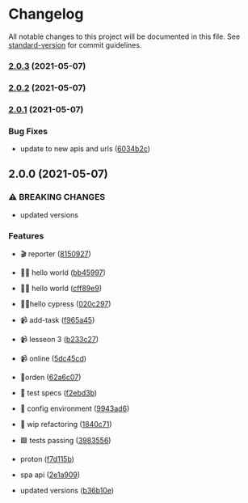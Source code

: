 # Changelog

All notable changes to this project will be documented in this file. See [standard-version](https://github.com/conventional-changelog/standard-version) for commit guidelines.

### [2.0.3](https://github.com/LabsAdemy/WebTesting_e2e-functional_cypress_Labs/compare/v2.0.2...v2.0.3) (2021-05-07)

### [2.0.2](https://github.com/LabsAdemy/WebTesting_e2e-functional_cypress_Labs/compare/v2.0.1...v2.0.2) (2021-05-07)

### [2.0.1](https://github.com/LabsAdemy/WebTesting_e2e-functional_cypress_Labs/compare/v2.0.0...v2.0.1) (2021-05-07)


### Bug Fixes

* update to new apis and urls ([6034b2c](https://github.com/LabsAdemy/WebTesting_e2e-functional_cypress_Labs/commit/6034b2c335235aaad2ac9bf4e3477a07e7264471))

## 2.0.0 (2021-05-07)


### ⚠ BREAKING CHANGES

* updated versions

### Features

* 🎬 reporter ([8150927](https://github.com/LabsAdemy/WebTesting_e2e-functional_cypress_Labs/commit/8150927b916b5cdc7dc0b9cc1f72be9859f341ee))
* 👶🏼 hello world ([bb45997](https://github.com/LabsAdemy/WebTesting_e2e-functional_cypress_Labs/commit/bb45997bf95ea19582e4bd2873d2215f024ff4e4))
* 👶🏼 hello world ([cff89e9](https://github.com/LabsAdemy/WebTesting_e2e-functional_cypress_Labs/commit/cff89e95f0d55bb95c009d3daf5f4fc751c919d9))
* 👶🏼hello cypress ([020c297](https://github.com/LabsAdemy/WebTesting_e2e-functional_cypress_Labs/commit/020c2979b9c328a22d9ebfd55b47452859b27a57))
* 📹 add-task ([f965a45](https://github.com/LabsAdemy/WebTesting_e2e-functional_cypress_Labs/commit/f965a45391ac734d42d4eb3256c695c0d66219fe))
* 📹 lesseon 3 ([b233c27](https://github.com/LabsAdemy/WebTesting_e2e-functional_cypress_Labs/commit/b233c278a3d1dcf9adbc358e81a7fcb177486cc7))
* 📹 online ([5dc45cd](https://github.com/LabsAdemy/WebTesting_e2e-functional_cypress_Labs/commit/5dc45cdac9a38c3bf608ba56acecdde6d098b5c6))
* 🔢orden ([62a6c07](https://github.com/LabsAdemy/WebTesting_e2e-functional_cypress_Labs/commit/62a6c07715ae399d27fdc92066d5d6508bad5ca4))
* 🔬 test specs ([f2ebd3b](https://github.com/LabsAdemy/WebTesting_e2e-functional_cypress_Labs/commit/f2ebd3be5ccd915f7738decfb9ed3a6c775e4b84))
* 🚧 config environment ([9943ad6](https://github.com/LabsAdemy/WebTesting_e2e-functional_cypress_Labs/commit/9943ad642952ba26a7578c596de3f292903b6678))
* 🚧 wip refactoring ([1840c71](https://github.com/LabsAdemy/WebTesting_e2e-functional_cypress_Labs/commit/1840c71ab2e2f7c9b60f5ae216425a9462d591d9))
* 🟩 tests passing ([3983556](https://github.com/LabsAdemy/WebTesting_e2e-functional_cypress_Labs/commit/3983556ba2593422a94bb0bde72a6034a5ac6b53))
* proton ([f7d115b](https://github.com/LabsAdemy/WebTesting_e2e-functional_cypress_Labs/commit/f7d115b376d6f18dd5d31ce3c242a531d666f7d1))
* spa api ([2e1a909](https://github.com/LabsAdemy/WebTesting_e2e-functional_cypress_Labs/commit/2e1a909f650b97161ae57883c082c27fc7199319))


* updated versions ([b36b10e](https://github.com/LabsAdemy/WebTesting_e2e-functional_cypress_Labs/commit/b36b10e1af22edfda232d1d204ff69af188fac05))
